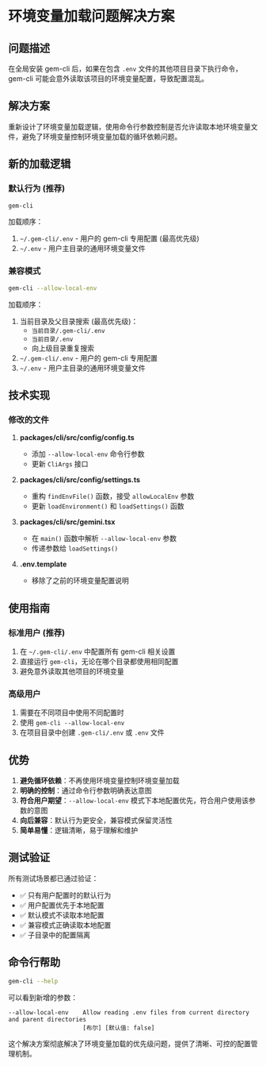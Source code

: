 # 环境变量加载问题解决方案

## 问题描述

在全局安装 gem-cli 后，如果在包含 `.env` 文件的其他项目目录下执行命令，gem-cli 可能会意外读取该项目的环境变量配置，导致配置混乱。

## 解决方案

重新设计了环境变量加载逻辑，使用命令行参数控制是否允许读取本地环境变量文件，避免了环境变量控制环境变量加载的循环依赖问题。

## 新的加载逻辑

### 默认行为 (推荐)

```bash
gem-cli
```

加载顺序：
1. `~/.gem-cli/.env` - 用户的 gem-cli 专用配置 (最高优先级)
2. `~/.env` - 用户主目录的通用环境变量文件

### 兼容模式

```bash
gem-cli --allow-local-env
```

加载顺序：
1. 当前目录及父目录搜索 (最高优先级)：
   - `当前目录/.gem-cli/.env`
   - `当前目录/.env`
   - 向上级目录重复搜索
2. `~/.gem-cli/.env` - 用户的 gem-cli 专用配置
3. `~/.env` - 用户主目录的通用环境变量文件

## 技术实现

### 修改的文件

1. **packages/cli/src/config/config.ts**
   - 添加 `--allow-local-env` 命令行参数
   - 更新 `CliArgs` 接口

2. **packages/cli/src/config/settings.ts**
   - 重构 `findEnvFile()` 函数，接受 `allowLocalEnv` 参数
   - 更新 `loadEnvironment()` 和 `loadSettings()` 函数

3. **packages/cli/src/gemini.tsx**
   - 在 `main()` 函数中解析 `--allow-local-env` 参数
   - 传递参数给 `loadSettings()`

4. **.env.template**
   - 移除了之前的环境变量配置说明

## 使用指南

### 标准用户 (推荐)

1. 在 `~/.gem-cli/.env` 中配置所有 gem-cli 相关设置
2. 直接运行 `gem-cli`，无论在哪个目录都使用相同配置
3. 避免意外读取其他项目的环境变量

### 高级用户

1. 需要在不同项目中使用不同配置时
2. 使用 `gem-cli --allow-local-env`
3. 在项目目录中创建 `.gem-cli/.env` 或 `.env` 文件

## 优势

1. **避免循环依赖**：不再使用环境变量控制环境变量加载
2. **明确的控制**：通过命令行参数明确表达意图
3. **符合用户期望**：`--allow-local-env` 模式下本地配置优先，符合用户使用该参数的意图
4. **向后兼容**：默认行为更安全，兼容模式保留灵活性
5. **简单易懂**：逻辑清晰，易于理解和维护

## 测试验证

所有测试场景都已通过验证：
- ✅ 只有用户配置时的默认行为
- ✅ 用户配置优先于本地配置
- ✅ 默认模式不读取本地配置
- ✅ 兼容模式正确读取本地配置
- ✅ 子目录中的配置隔离

## 命令行帮助

```bash
gem-cli --help
```

可以看到新增的参数：
```
--allow-local-env    Allow reading .env files from current directory and parent directories
                     [布尔] [默认值: false]
```

这个解决方案彻底解决了环境变量加载的优先级问题，提供了清晰、可控的配置管理机制。
